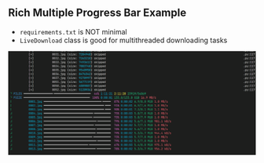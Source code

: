 ## Rich Multiple Progress Bar Example

- `requirements.txt` is NOT minimal
- `LiveDownload` class is good for multithreaded downloading tasks

![Demonstration of a Downloader using LiveDownload class](rich-progress/img/rich_example.png)
